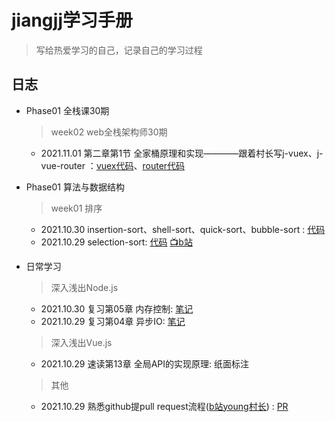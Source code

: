 # jiangjj学习手册

> 写给热爱学习的自己，记录自己的学习过程



## 日志 
- Phase01 全栈课30期
  > week02 web全栈架构师30期
    - 2021.11.01 第二章第1节  全家桶原理和实现————跟着村长写j-vuex、j-vue-router ：[vuex代码](https://github.com/rhythm022/jiangjj-frontend-studybook/tree/main/week01-vuex/hello-vuex)、[router代码](https://github.com/rhythm022/jiangjj-frontend-studybook/tree/main/week01-vue-router)
- Phase01 算法与数据结构
  > week01 排序
   - 2021.10.30 insertion-sort、shell-sort、quick-sort、bubble-sort : [代码](https://github.com/rhythm022/jiangjj-frontend-studybook/blob/main/week01-sort)
   - 2021.10.29 selection-sort: [代码](https://github.com/rhythm022/jiangjj-frontend-studybook/blob/main/week01-sort) [📺b站](https://www.bilibili.com/video/BV1vh41187WG?spm_id_from=333.999.0.0)
 
 
 
 
 
 
 
 
 
 
 
 
 
 
 
 
 
 

- 日常学习
  > 深入浅出Node.js
    - 2021.10.30 复习第05章 内存控制: [笔记](https://github.com/rhythm022/2020-learning/blob/master/2021-nodejs/Untitled.ipynb)    
    - 2021.10.29 复习第04章 异步IO: [笔记](https://github.com/rhythm022/2020-learning/blob/master/2021-nodejs/Untitled.ipynb)    
  > 深入浅出Vue.js
    - 2021.10.29 速读第13章 全局API的实现原理: 纸面标注
  > 其他
    - 2021.10.29 熟悉github提pull request流程([b站young村长](https://www.bilibili.com/video/BV1Ev411J77h/)) : [PR](https://github.com/su37josephxia/wheel-awesome/pull/169)

